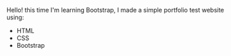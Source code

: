 Hello!
this time I'm learning Bootstrap, I made a simple portfolio test website using:
- HTML 
- CSS
- Bootstrap

